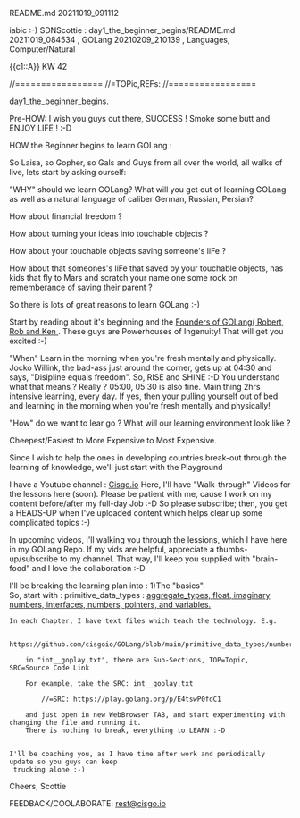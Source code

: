 README.md  20211019_091112

iabic :-) SDNScottie : day1_the_beginner_begins/README.md  20211019_084534
, GOLang  20210209_210139
, Languages, Computer/Natural

{{c1::A}} KW 42

//=================
//=TOPic,REFs: 
//=================

day1_the_beginner_begins.

Pre-HOW: I wish you guys out there, SUCCESS ! Smoke some butt and ENJOY LIFE ! :-D

HOW the Beginner begins to learn GOLang :

So Laisa, so Gopher, so Gals and Guys from all over the world, all walks of live,
lets start by asking ourself:

"WHY" should we learn GOLang?
   What will you get out of learning GOLang as well as a natural language of caliber German, Russian, Persian?

   How about financial freedom ?

   How about turning your ideas into touchable objects ?

   How about your touchable objects saving someone's liFe ?

   How about that someones's liFe that saved by your touchable objects, has kids that
   fly to Mars and scratch your name one some rock on rememberance of saving their parent ?

   So there is lots of great reasons to learn GOLang :-)

   Start by reading about it's beginning and the [Founders of GOLang( Robert, Rob and Ken ](https://en.wikipedia.org/wiki/Go_(programming_language)). These guys are Powerhouses of Ingenuity! That will get you excited :-)
   

"When"
   Learn in the morning when you're fresh mentally and physically.
   Jocko Willink, the bad-ass just around the corner, gets up at 04:30 and says, "Disipline equals freedom".
   So, RISE and SHINE :-D
   You understand what that means ? Really ? 05:00, 05:30 is also fine. Main thing 2hrs intensive learning, every day.
   If yes, then your pulling yourself out of bed and learning in the morning when you're fresh mentally and physically!   

"How" do we want to lear go ?
   What will our learning environment look like ?

   Cheepest/Easiest to More Expensive to Most Expensive.

   Since I wish to help the ones in developing countries break-out through
   the learning of knowledge, we'll just start with the
   Playground

   I have a Youtube channel : [Cisgo.io](https://www.youtube.com/channel/UCfu8oCyYYlfkU1uosOr1BYQ)
   Here, I'll have "Walk-through" Videos for the lessons here (soon). Please be patient with me, cause I
   work on my content before/after my full-day Job :-D So please subscribe; then, you get a HEADS-UP when I've uploaded
   content which helps clear up some complicated topics :-)

   In upcoming videos, I'll walking you through the lessions, which I have here in my GOLang Repo.
   If my vids are helpful, appreciate a thumbs-up/subscribe to my channel.
   That way, I'll keep you supplied with "brain-food" and I love the collaboration :-D

   I'll be breaking the learning plan into :
   1)The "basics".   
    So, start with :
    primitive_data_types :
    [ aggregate_types, ](https://github.com/cisgoio/GOLang/tree/main/primitive_data_types/aggregate_types)
    [ float, ](https://github.com/cisgoio/GOLang/tree/main/primitive_data_types/float)
    [ imaginary numbers, ](https://github.com/cisgoio/GOLang/tree/main/primitive_data_types/imaginary_numbers)
    [ interfaces, ](https://github.com/cisgoio/GOLang/tree/main/primitive_data_types/interfaces)
    [ numbers, ](https://github.com/cisgoio/GOLang/tree/main/primitive_data_types/numbers)
    [ pointers, ](https://github.com/cisgoio/GOLang/tree/main/primitive_data_types/referenced_types/pointers)
    [ and variables. ](https://github.com/cisgoio/GOLang/tree/main/primitive_data_types/variables)          
    
    In each Chapter, I have text files which teach the technology. E.g.
        
        https://github.com/cisgoio/GOLang/blob/main/primitive_data_types/numbers/int__goplay.txt
      
        in "int__goplay.txt", there are Sub-Sections, TOP=Topic, SRC=Source Code Link
    
        For example, take the SRC: int__goplay.txt
    
            //=SRC: https://play.golang.org/p/E4tswP0fdC1
    
        and just open in new WebBrowser TAB, and start experimenting with changing the file and running it.
        There is nothing to break, everything to LEARN :-D

  
    I'll be coaching you, as I have time after work and periodically update so you guys can keep
     trucking alone :-)


  Cheers,
  Scottie

  FEEDBACK/COOLABORATE: rest@cisgo.io
